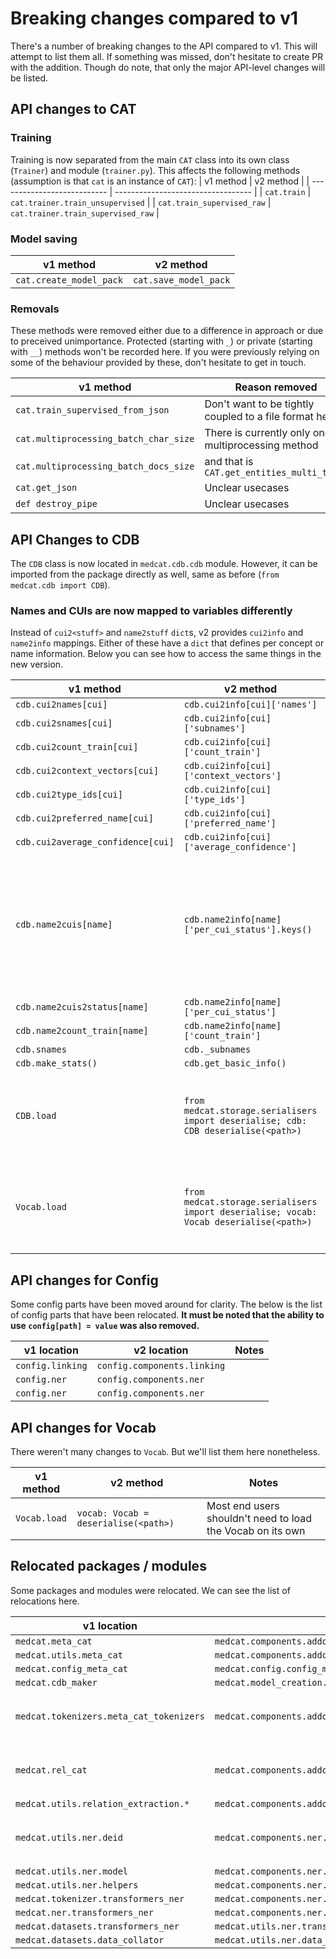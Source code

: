 # Breaking changes compared to v1

There's a number of breaking changes to the API compared to v1.
This will attempt to list them all.
If something was missed, don't hesitate to create PR with the addition.
Though do note, that only the major API-level changes will be listed.

## API changes to CAT

### Training

Training is now separated from the main `CAT` class into its own class (`Trainer`) and module (`trainer.py`).
This affects the following methods (assumption is that `cat` is an instance of `CAT`):
|          v1 method          |           v2 method                |
| --------------------------- | ---------------------------------- |
| `cat.train`                 | `cat.trainer.train_unsupervised`   |
| `cat.train_supervised_raw`  | `cat.trainer.train_supervised_raw` |

### Model saving

|          v1 method          |           v2 method                |
| --------------------------- | ---------------------------------- |
| `cat.create_model_pack`     | `cat.save_model_pack`              |

### Removals

These methods were removed either due to a difference in approach or due to preceived unimportance.
Protected (starting with `_`) or private (starting with `__`) methods won't be recorded here.
If you were previously relying on some of the behaviour provided by these, don't hesitate to get in touch.

|            v1 method           |              Reason removed                   |
| ------------------------------ | --------------------------------------------- |
| `cat.train_supervised_from_json` | Don't want to be tightly coupled to a file format here |
| `cat.multiprocessing_batch_char_size` | There is currently only one multiprocessing method |
| `cat.multiprocessing_batch_docs_size` | and that is `CAT.get_entities_multi_texts` |
| `cat.get_json`                 | Unclear usecases                              |
| `def destroy_pipe`             | Unclear usecases                              |

## API Changes to CDB

The `CDB` class is now located in `medcat.cdb.cdb` module.
However, it can be imported from the package directly as well, same as before (`from medcat.cdb import CDB`).

### Names and CUIs are now mapped to variables differently

Instead of `cui2<stuff>` and `name2stuff` `dict`s, v2 provides `cui2info` and `name2info` mappings.
Either of these have a `dict` that defines per concept or name information.
Below you can see how to access the same things in the new version.

|          v1 method                |           v2 method                            | Notes |
| --------------------------------- | ---------------------------------------------- | ----- |
| `cdb.cui2names[cui]`              | `cdb.cui2info[cui]['names']`                   |       |
| `cdb.cui2snames[cui]`             | `cdb.cui2info[cui]['subnames']`                |       |
| `cdb.cui2count_train[cui]`        | `cdb.cui2info[cui]['count_train']`             |       |
| `cdb.cui2context_vectors[cui]`    | `cdb.cui2info[cui]['context_vectors']`         |       |
| `cdb.cui2type_ids[cui]`           | `cdb.cui2info[cui]['type_ids']`                |       |
| `cdb.cui2preferred_name[cui]`     | `cdb.cui2info[cui]['preferred_name']`          |       |
| `cdb.cui2average_confidence[cui]` | `cdb.cui2info[cui]['average_confidence']`      |       |
| `cdb.name2cuis[name]`             | `cdb.name2info[name]['per_cui_status'].keys()` | There's no need to track per CUI status (on a per name basis) and per name CUIs separately |
| `cdb.name2cuis2status[name]`      | `cdb.name2info[name]['per_cui_status']`        |       |
| `cdb.name2count_train[name]`      | `cdb.name2info[name]['count_train']`           |       |
| `cdb.snames`                      | `cdb._subnames`                                |       |
| `cdb.make_stats()`                | `cdb.get_basic_info()`                         |       |
| `CDB.load`                        | `from medcat.storage.serialisers import deserialise; cdb: CDB deserialise(<path>)`                 | Most end users shouldn't need to load the CDB on its own |
| `Vocab.load`                        | `from medcat.storage.serialisers import deserialise; vocab: Vocab deserialise(<path>)`                 | Most end users shouldn't need to load the CDB on its own |


## API changes for Config

Some config parts have been moved around for clarity.
The below is the list of config parts that have been relocated.
**It must be noted that the ability to use `config[path] = value` was also removed.**

|          v1 location                    |           v2 location                                        | Notes |
| --------------------------------------- | ------------------------------------------------------------ | ----- |
| `config.linking`                        | `config.components.linking`                                  |       |
| `config.ner`                            | `config.components.ner`                                      |       |
| `config.ner`                            | `config.components.ner`                                      |       |


## API changes for Vocab

There weren't many changes to `Vocab`.
But we'll list them here nonetheless.

|          v1 method                |           v2 method                            | Notes |
| --------------------------------- | ---------------------------------------------- | ----- |
| `Vocab.load`                      | `vocab: Vocab = deserialise(<path>)`         | Most end users shouldn't need to load the Vocab on its own |


## Relocated packages / modules

Some packages and modules were relocated.
We can see the list of relocations here.

|          v1 location                    |           v2 location                                        | Notes |
| --------------------------------------- | ------------------------------------------------------------ | ----- |
| `medcat.meta_cat`                       | `medcat.components.addons.meta_cat.meta_cat`                |       |
| `medcat.utils.meta_cat`                 | `medcat.components.addons.meta_cat`                         |       |
| `medcat.config_meta_cat`                | `medcat.config.config_meta_cat`                             |       |
| `medcat.cdb_maker`                      | `medcat.model_creation.cdb_maker`                           |       |
| `medcat.tokenizers.meta_cat_tokenizers` | `medcat.components.addons.meta_cat.mctokenizers.tokenizers` | All MetACAT stuff now here |
| `medcat.rel_cat`                        | `medcat.components.addons.relation_extraction.rel_cat`      | All RelCAT stuff now here |
| `medcat.utils.relation_extraction.*`    | `medcat.components.addons.relation_extraction.*`            |       |
| `medcat.utils.ner.deid`                 | `medcat.components.ner.trf.deid`                            | Most DeID stuff now here |
| `medcat.utils.ner.model`                | `medcat.components.ner.trf.model`                           |       |
| `medcat.utils.ner.helpers`              | `medcat.components.ner.trf.helpers`                         |       |
| `medcat.tokenizer.transformers_ner`     | `medcat.components.ner.trf.tokenizer`                       |       |
| `medcat.ner.transformers_ner`           | `medcat.components.ner.tf.transformers_ner`                 |       |
| `medcat.datasets.transformers_ner`      | `medcat.utils.ner.transformers_ner`                         |       |
| `medcat.datasets.data_collator`         | `medcat.utils.ner.data_collator`                            |       |
